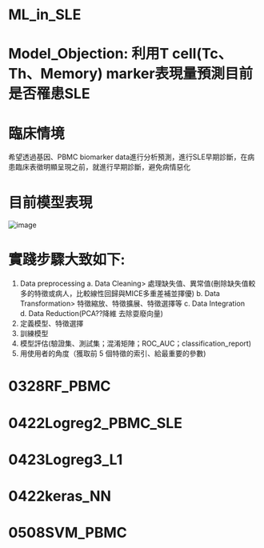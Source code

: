 # ML_in_SLE
# Model_Objection: 利用T cell(Tc、Th、Memory) marker表現量預測目前是否罹患SLE
# 臨床情境
希望透過基因、PBMC biomarker data進行分析預測，進行SLE早期診斷，在病患臨床表徵明顯呈現之前，就進行早期診斷，避免病情惡化
# 目前模型表現
![image](https://github.com/StephenROY6/ML_in_SLE/assets/107903023/e9279f25-48b2-4d8e-816b-3839e682f614) 
# 實踐步驟大致如下:
1. Data preprocessing 
 a. Data Cleaning> 處理缺失值、異常值(刪除缺失值較多的特徵或病人，比較線性回歸與MICE多重差補並擇優)
 b. Data Transformation> 特徵縮放、特徵擴展、特徵選擇等
 c. Data Integration  
 d. Data Reduction(PCA??降維 去除耍廢向量)
2. 定義模型、特徵選擇
3. 訓練模型
4. 模型評估(驗證集、測試集；混淆矩陣；ROC_AUC；classification_report)
5. 用使用者的角度（獲取前 5 個特徵的索引、給最重要的參數)

# 0328RF_PBMC
# 0422Logreg2_PBMC_SLE
# 0423Logreg3_L1
# 0422keras_NN
# 0508SVM_PBMC

